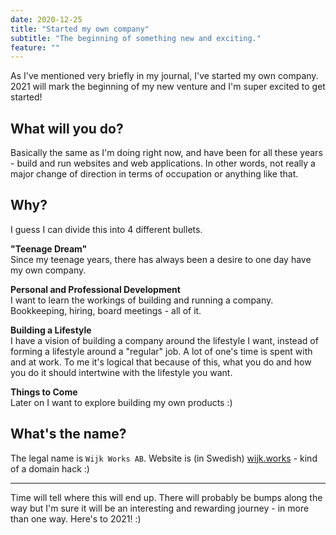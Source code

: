 ```yaml
---
date: 2020-12-25
title: "Started my own company"
subtitle: "The beginning of something new and exciting."
feature: ""
---
```


As I've mentioned very briefly in my journal, I've started my own company. 2021 will mark the beginning of my new venture and I'm super excited to get started!

## What will you do?
Basically the same as I'm doing right now, and have been for all these years - build and run websites and web applications. In other words, not really a major change of direction in terms of occupation or anything like that.

## Why?
I guess I can divide this into 4 different bullets.

**"Teenage Dream"**\
Since my teenage years, there has always been a desire to one day have my own company.

**Personal and Professional Development**\
I want to learn the workings of building and running a company. Bookkeeping, hiring, board meetings - all of it.

**Building a Lifestyle**\
I have a vision of building a company around the lifestyle I want, instead of forming a lifestyle around a "regular" job. A lot of one's time is spent with and at work. To me it's logical that because of this, what you do and how you do it should intertwine with the lifestyle you want.

**Things to Come**\
Later on I want to explore building my own products :)

## What's the name?

The legal name is `Wijk Works AB`. Website is (in Swedish) [wijk.works](https://wijk.works/) - kind of a domain hack :)

***

Time will tell where this will end up. There will probably be bumps along the way but I'm sure it will be an interesting and rewarding journey - in more than one way. Here's to 2021! :)
